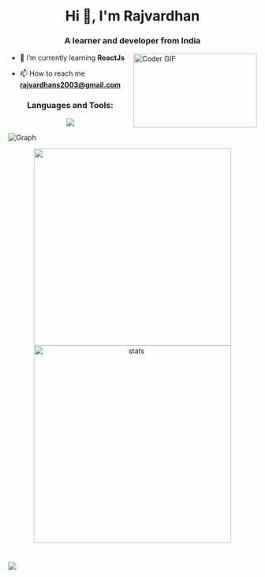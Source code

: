 <h1 align="center">Hi 👋, I'm Rajvardhan</h1>
<h3 align="center">A learner and developer from India</h3>
<img alt="Coder GIF" height=150 width=250 align = right src="https://media.tenor.com/2uyENRmiUt0AAAAC/coding.gif" />


- 🌱 I’m currently learning **ReactJs**

- 📫 How to reach me **rajvardhans2003@gmail.com**

<h3 align="center">Languages and Tools:</h3>
<p align="center">
<img src="https://skillicons.dev/icons?i=html,css,js,react,figma,nodejs,express,pug,mongodb" >
</p>

<p> <img align="center" src="https://github-readme-activity-graph.cyclic.app/graph?username=Raj7Dev&bg_color=050505&color=a694ff&line=9f85ff&point=00ff1e&area=true&hide_border=true" alt="Graph" /></p>



<div align='center' width="6rem">
    <img   width="400px" src="https://github-readme-stats.vercel.app/api?username=raj7dev&theme=jolly&show_icons=true"/>
    <img  width="400px" src="https://github-readme-streak-stats.herokuapp.com?user=Raj7Dev&theme=jolly&border_radius=5" alt= "stats"/>
</div>

#



![](https://github.com/PulkitSinghDev/PulkitSinghDev/blob/main/footer.png)
